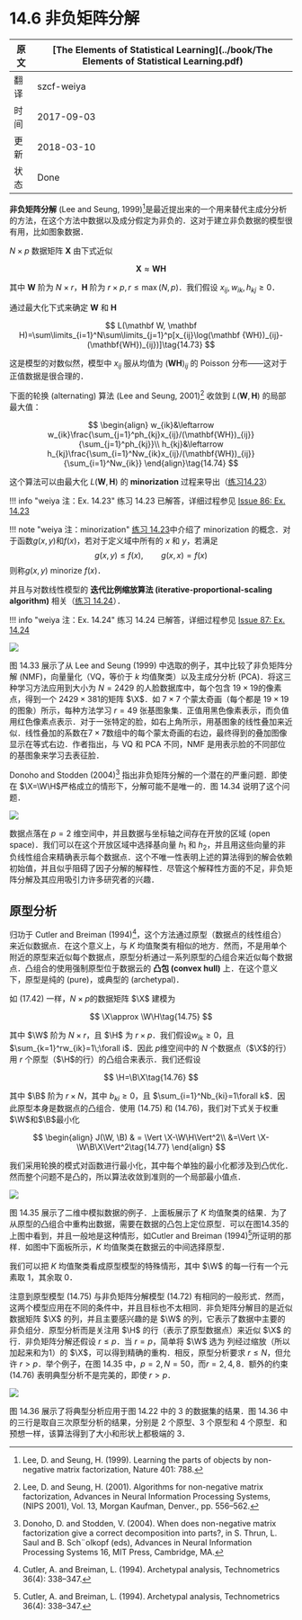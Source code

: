 # 14.6 非负矩阵分解

| 原文   | [The Elements of Statistical Learning](../book/The Elements of Statistical Learning.pdf) |
| ---- | ---------------------------------------- |
| 翻译   | szcf-weiya                               |
| 时间   | 2017-09-03                   |
|更新|2018-03-10|
|状态|Done|


**非负矩阵分解** (Lee and Seung, 1999)[^1]是最近提出来的一个用来替代主成分分析的方法，在这个方法中数据以及成分假定为非负的．这对于建立非负数据的模型很有用，比如图象数据．

$N\times p$ 数据矩阵 $\mathbf X$ 由下式近似

$$
\mathbf X \approx \mathbf W\mathbf H\tag{14.72}
$$

其中 $\mathbf W$ 阶为 $N\times r$，$\mathbf H$ 阶为 $r\times p, r\le \max(N,p)$．我们假设 $x_{ij}, w_{ik}, h_{kj}\ge 0$．

通过最大化下式来确定 $\mathbf W$ 和 $\mathbf H$

$$
L(\mathbf W, \mathbf H)=\sum\limits_{i=1}^N\sum\limits_{j=1}^p[x_{ij}\log(\mathbf {WH})_{ij}-(\mathbf{WH})_{ij})]\tag{14.73}
$$

这是模型的对数似然，模型中 $x_{ij}$ 服从均值为 $(\mathbf{WH})_{ij}$ 的 Poisson 分布——这对于正值数据是很合理的．

下面的轮换 (alternating) 算法 (Lee and Seung, 2001)[^2] 收敛到 $L(\mathbf W, \mathbf H)$ 的局部最大值：

<!-- 
$$
\begin{array}{ll}
w_{ik}&\leftarrow w_{ik}\frac{\sum_{j=1}^ph_{kj}x_{ij}/(\mathbf{WH}_{ij})}{\sum_{j=1}^ph_{kj}}\\
h_{kj}&\leftarrow h_{kj}\frac{\sum_{j=1}^pw_{ik}x_{ij}/(\mathbf{WH}_{ij})}{\sum_{j=1}^pw_{ik}}
\end{array}\tag{14.74}
$$
-->


$$
\begin{align}
w_{ik}&\leftarrow w_{ik}\frac{\sum_{j=1}^ph_{kj}x_{ij}/(\mathbf{WH})_{ij}}{\sum_{j=1}^ph_{kj}}\\
h_{kj}&\leftarrow h_{kj}\frac{\sum_{i=1}^Nw_{ik}x_{ij}/(\mathbf{WH})_{ij}}{\sum_{i=1}^Nw_{ik}}
\end{align}\tag{14.74}
$$

这个算法可以由最大化 $L(\mathbf W, \mathbf H)$ 的 **minorization** 过程来导出（[练习14.23](https://github.com/szcf-weiya/ESL-CN/issues/86)）

!!! info "weiya 注：Ex. 14.23"
    练习 14.23 已解答，详细过程参见 [Issue 86: Ex. 14.23](https://github.com/szcf-weiya/ESL-CN/issues/86)

!!! note "weiya 注：minorization"
    [练习 14.23](https://github.com/szcf-weiya/ESL-CN/issues/86)中介绍了 minorization 的概念．对于函数$g(x, y)$和$f(x)$，若对于定义域中所有的 $x$ 和 $y$，若满足
    $$
    g(x,y)\le f(x),\qquad g(x,x)=f(x)
    $$
    则称$g(x,y)$ minorize $f(x)$．

并且与对数线性模型的 **迭代比例缩放算法 (iterative-proportional-scaling algorithm)** 相关（[练习 14.24](https://github.com/szcf-weiya/ESL-CN/issues/87)）．

!!! info "weiya 注：Ex. 14.24"
    练习 14.24 已解答，详细过程参见 [Issue 87: Ex. 14.24](https://github.com/szcf-weiya/ESL-CN/issues/87)

![](../img/14/fig14.33.png)

图 14.33 展示了从 Lee and Seung (1999) 中选取的例子，其中比较了非负矩阵分解 (NMF)，向量量化（VQ，等价于 $k$ 均值聚类）以及主成分分析 (PCA)．将这三种学习方法应用到大小为 $N=2429$ 的人脸数据库中，每个包含 $19\times 19$的像素点，得到一个 $2429\times 381$的矩阵 $\X$．如 $7\times 7$ 个蒙太奇画（每个都是 $19\times 19$ 的图象）所示，每种方法学习 $r=49$ 张基图象集．正值用黑色像素表示，而负值用红色像素点表示．对于一张特定的脸，如右上角所示，用基图象的线性叠加来近似．线性叠加的系数在$7\times 7$数组中的每个蒙太奇画的右边，最终得到的叠加图像显示在等式右边．作者指出，与 VQ 和 PCA 不同，NMF 是用表示脸的不同部位的基图象来学习去表征脸．

Donoho and Stodden (2004)[^3] 指出非负矩阵分解的一个潜在的严重问题．即使在 $\X=\W\H$严格成立的情形下，分解可能不是唯一的．图 14.34 说明了这个问题．

![](../img/14/fig14.34.png)

数据点落在 $p=2$ 维空间中，并且数据与坐标轴之间存在开放的区域 (open space)．我们可以在这个开放区域中选择基向量 $h_1$ 和 $h_2$，并且用这些向量的非负线性组合来精确表示每个数据点．这个不唯一性表明上述的算法得到的解会依赖初始值，并且似乎阻碍了因子分解的解释性．尽管这个解释性方面的不足，非负矩阵分解及其应用吸引力许多研究者的兴趣．



## 原型分析

归功于 Cutler and Breiman (1994)[^4]，这个方法通过原型（数据点的线性组合）来近似数据点．在这个意义上，与 $K$ 均值聚类有相似的地方．然而，不是用单个附近的原型来近似每个数据点，原型分析通过一系列原型的凸组合来近似每个数据点．凸组合的使用强制原型位于数据云的 **凸包 (convex hull)** 上．在这个意义下，原型是纯的 (pure)，或典型的 (archetypal)．

如 (17.42) 一样，$N\times p$的数据矩阵 $\X$ 建模为

$$
\X\approx \W\H\tag{14.75}
$$

其中 $\W$ 阶为 $N\times r$，且 $\H$ 为 $r\times p$．我们假设$w_{ik}\ge 0$，且 $\sum_{k=1}^rw_{ik}=1\;\forall i$．因此 $p$维空间中的 $N$ 个数据点（$\X$的行）用 $r$ 个原型（$\H$的行）的凸组合来表示．我们还假设

$$
\H=\B\X\tag{14.76}
$$

其中 $\B$ 阶为 $r\times N$，其中 $b_{ki}\ge 0$，且 $\sum_{i=1}^Nb_{ki}=1\forall k$．因此原型本身是数据点的凸组合．使用 (14.75) 和 (14.76)，我们对下式关于权重$\W$和$\B$最小化

$$
\begin{align}
J(\W, \B) & = \Vert \X-\W\H\Vert^2\\
&=\Vert \X-\W\B\X\Vert^2\tag{14.77}
\end{align}
$$

我们采用轮换的模式对函数进行最小化，其中每个单独的最小化都涉及到凸优化．然而整个问题不是凸的，所以算法收敛到准则的一个局部最小值点．

![](../img/14/fig14.35.png)

图 14.35 展示了二维中模拟数据的例子．上面板展示了 $K$ 均值聚类的结果．为了从原型的凸组合中重构出数据，需要在数据的凸包上定位原型．可以在图14.35的上图中看到，并且一般地是这种情形，如Cutler and Breiman (1994)[^4]所证明的那样．如图中下面板所示，$K$ 均值聚类在数据云的中间选择原型．

我们可以把 $K$ 均值聚类看成原型模型的特殊情形，其中 $\W$ 的每一行有一个元素取 1，其余取 0．

注意到原型模型 (14.75) 与非负矩阵分解模型 (14.72) 有相同的一般形式．然而，这两个模型应用在不同的条件中，并且目标也不太相同．非负矩阵分解目的是近似数据矩阵 $\X$ 的列，并且主要感兴趣的是 $\W$ 的列，它表示了数据中主要的非负组分．原型分析而是关注用 $\H$ 的行（表示了原型数据点）来近似 $\X$ 的行．非负矩阵分解还假设 $r\le p$．当 $r=p$，简单将 $\W$ 选为 列经过缩放（所以加起来和为1）的 $\X$，可以得到精确的重构．相反，原型分析要求 $r\le N$，但允许 $r>p$．举个例子，在图 14.35 中，$p=2,N=50$，而$r=2,4,8$．额外的约束 (14.76) 表明典型分析不是完美的，即使 $r>p$．

![](../img/14/fig14.36.png)

图 14.36 展示了将典型分析应用于图 14.22 中的 3 的数据集的结果．图 14.36 中的三行是取自三次原型分析的结果，分别是 2 个原型、3 个原型和 4 个原型．和预想一样，该算法得到了大小和形状上都极端的 3．


[^1]: Lee, D. and Seung, H. (1999). Learning the parts of objects by non-negative matrix factorization, Nature 401: 788.
[^2]: Lee, D. and Seung, H. (2001). Algorithms for non-negative matrix factorization, Advances in Neural Information Processing Systems, (NIPS 2001), Vol. 13, Morgan Kaufman, Denver., pp. 556–562.
[^3]: Donoho, D. and Stodden, V. (2004). When does non-negative matrix factorization give a correct decomposition into parts?, in S. Thrun, L. Saul and B. Sch¨olkopf (eds), Advances in Neural Information Processing Systems 16, MIT Press, Cambridge, MA.
[^4]: Cutler, A. and Breiman, L. (1994). Archetypal analysis, Technometrics 36(4): 338–347.

